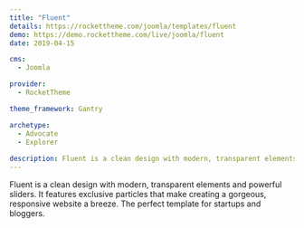 ```yaml
---
title: "Fluent"
details: https://rockettheme.com/joomla/templates/fluent
demo: https://demo.rockettheme.com/live/joomla/fluent
date: 2019-04-15

cms: 
  - Joomla

provider: 
  - RocketTheme

theme_framework: Gantry

archetype:
  - Advocate
  - Explorer
  
description: Fluent is a clean design with modern, transparent elements and powerful sliders.
---
```


Fluent is a clean design with modern, transparent elements and powerful sliders. It features exclusive particles that make creating a gorgeous, responsive website a breeze. The perfect template for startups and bloggers.